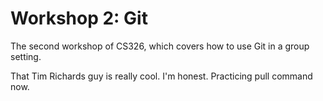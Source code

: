 # Workshop 2: Git

The second workshop of CS326, which covers how to use Git in a group setting.

That Tim Richards guy is really cool. I'm honest.
Practicing pull command now.

